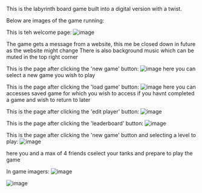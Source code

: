 This is the labyrinth board game built into a digital version with a twist. 

Below are images of the game running:

This is teh welcome page:
![image](https://user-images.githubusercontent.com/56043339/110834918-070e1200-8296-11eb-9621-de2753124210.png)

The game gets a message from a website, this me be closed down in future as the website might change
There is also background music which can be muted in the top right corner

This is the page after clicking the 'new game' button:
![image](https://user-images.githubusercontent.com/56043339/110835250-77b52e80-8296-11eb-8c53-a612f93c137d.png)
here you can select a new game you wish to play 

This is the page after clicking the 'load game' button:
![image](https://user-images.githubusercontent.com/56043339/110835406-a7643680-8296-11eb-8199-11b94792199c.png)
here you can accesses saved game for which you wish to access if you havnt completed a game and wish to return to later 

This is the page after clicking the 'edit player' button:
![image](https://user-images.githubusercontent.com/56043339/110835644-fa3dee00-8296-11eb-97fc-3d534b380cbc.png)

This is the page after clicking the 'leaderboard' button:
![image](https://user-images.githubusercontent.com/56043339/110835746-1e013400-8297-11eb-98f2-b2d27ae77152.png)

This is the page after clicking the 'new game' button and selecting a level to play:
![image](https://user-images.githubusercontent.com/56043339/110860619-e73a1680-82b4-11eb-8f91-6d1e380936db.png)

here you and a max of 4 friends cselect your tanks and prepare to play the game

In game imagers:
![image](https://user-images.githubusercontent.com/56043339/110860796-223c4a00-82b5-11eb-8aac-62bd413fcde3.png)

![image](https://user-images.githubusercontent.com/56043339/110860330-8ad6f700-82b4-11eb-9a89-cbd3b4392913.png)
